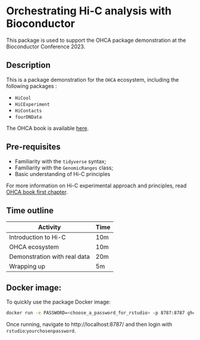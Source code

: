 # Orchestrating Hi-C analysis with Bioconductor

This package is used to support the OHCA package demonstration at the Bioconductor Conference 2023. 

## Description

This is a package demonstration for the `OHCA` ecosystem, including the 
following packages : 

- `HiCool`
- `HiCExperiment`
- `HiContacts`
- `fourDNData`

The OHCA book is available [here](https://jserizay.com/OHCA/). 

## Pre-requisites

* Familiarity with the `tidyverse` syntax; 
* Familiarity with the `GenomicRanges` class; 
* Basic understanding of Hi-C principles

For more information on Hi-C experimental approach and principles, 
read [OHCA book first chapter](https://jserizay.com/OHCA/principles.html).

## Time outline

| Activity                     | Time |
|------------------------------|------|
| Introduction to Hi-C         | 10m  |
| OHCA ecosystem               | 10m  |
| Demonstration with real data | 20m  |
| Wrapping up                  | 5m   |

## Docker image:

To quickly use the package Docker image:

```sh
docker run -e PASSWORD=<choose_a_password_for_rstudio> -p 8787:8787 ghcr.io/js2264/ohca
```
Once running, navigate to http://localhost:8787/ and then login with `rstudio`:`yourchosenpassword`. 


